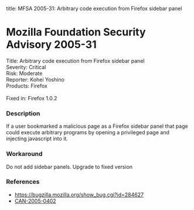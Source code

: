 title: MFSA 2005-31: Arbitrary code execution from Firefox sidebar panel

<h1>Mozilla Foundation Security Advisory 2005-31</h1>

<p><span class="label">Title:</span>      Arbitrary code execution from Firefox sidebar panel<br/>
<span class="label">Severity:</span>   Critical<br/>
<span class="label">Risk:</span>       Moderate<br/>
<span class="label">Reporter:</span>   Kohei Yoshino<br/>
<span class="label">Products:</span>   Firefox<br/>
<br/>
<span class="label">Fixed in:</span>   Firefox 1.0.2</p>

<h3>Description</h3>

<p>If a user bookmarked a malicious page as a Firefox sidebar panel that page
could execute arbitrary programs by opening a privileged page and injecting
javascript into it.</p>

<h3>Workaround</h3>

<p>Do not add sidebar panels. Upgrade to fixed version</p>

<h3>References</h3>

<ul>
<li><a href="https://bugzilla.mozilla.org/show_bug.cgi?id=284627">
https://bugzilla.mozilla.org/show_bug.cgi?id=284627</a></li>

<li><a class="ex-ref" href="http://www.cve.mitre.org/cgi-bin/cvename.cgi?name=CAN-2005-0402">CAN-2005-0402</a></li>
</ul>




